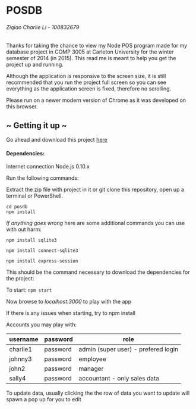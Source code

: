 # POSDB
###### Ziqiao Charlie Li - 100832679

Thanks for taking the chance to view my Node POS program made for my database
project in COMP 3005 at Carleton University for the winter semester of 2014
(in 2015). This read me is meant to help you get the project up and running.

Although the application is responsive to the screen size, it is still recommended that you
run the project full screen so you can see everything as the application screen is fixed,
therefore no scrolling.

Please run on a newer modern version of Chrome as it was developed on this
browser.

## ~ Getting it up ~

Go ahead and download this project [here](/zcharli/posdb/archive/master.zip)

#### Dependencies:
Internet connection
Node.js 0.10.x

Run the following commands:

Extract the zip file with project in it or git clone this repository, open up a terminal or PowerShell.

```
cd posdb
npm install
```

*If anything goes wrong* here are some additional commands you can use with out harm:

```
npm install sqlite3

npm install connect-sqlite3

npm install express-session
```

This should be the command necessary to download the dependencies for the project:

To start:
`npm start`

Now browse to *localhost:3000* to play with the app

If there is any issues when starting, try to npm install <missing dependency>

Accounts you may play with:

|username |  password  | role								                 |
|---------|------------|-------------------------------------|
|charlie1 |  password  | admin (super user) - prefered login |
|johnny3  |  password  | employee							               |
|john2    |  password  | manager							               |
|sally4   |  password  | accountant - only sales data        |

To update data, usually clicking the the row of data you want to update will
spawn a pop up for you to edit
